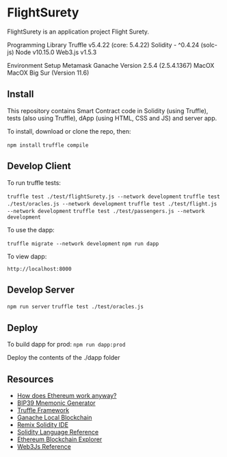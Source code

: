 # FlightSurety

FlightSurety is an application project Flight Surety.

Programming Library
Truffle v5.4.22 (core: 5.4.22)
Solidity - ^0.4.24 (solc-js)
Node v10.15.0
Web3.js v1.5.3

Environment Setup
Metamask
Ganache
    Version 2.5.4 (2.5.4.1367) 
MacOX
    MacOX Big Sur (Version 11.6)

## Install

This repository contains Smart Contract code in Solidity (using Truffle), tests (also using Truffle), dApp (using HTML, CSS and JS) and server app.

To install, download or clone the repo, then:

`npm install`
`truffle compile`

## Develop Client

To run truffle tests:

`truffle test ./test/flightSurety.js --network development`
`truffle test ./test/oracles.js --network development`
`truffle test ./test/flight.js --network development`
`truffle test ./test/passengers.js --network development`

To use the dapp:

`truffle migrate --network development`
`npm run dapp`

To view dapp:

`http://localhost:8000`

## Develop Server

`npm run server`
`truffle test ./test/oracles.js`

## Deploy

To build dapp for prod:
`npm run dapp:prod`

Deploy the contents of the ./dapp folder


## Resources

* [How does Ethereum work anyway?](https://medium.com/@preethikasireddy/how-does-ethereum-work-anyway-22d1df506369)
* [BIP39 Mnemonic Generator](https://iancoleman.io/bip39/)
* [Truffle Framework](http://truffleframework.com/)
* [Ganache Local Blockchain](http://truffleframework.com/ganache/)
* [Remix Solidity IDE](https://remix.ethereum.org/)
* [Solidity Language Reference](http://solidity.readthedocs.io/en/v0.4.24/)
* [Ethereum Blockchain Explorer](https://etherscan.io/)
* [Web3Js Reference](https://github.com/ethereum/wiki/wiki/JavaScript-API)